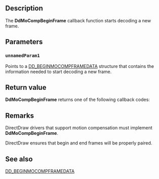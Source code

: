 ## Description

The **DdMoCompBeginFrame** callback function starts decoding a new frame.

## Parameters

### `unnamedParam1`

Points to a [DD_BEGINMOCOMPFRAMEDATA](https://learn.microsoft.com/windows/desktop/api/ddrawint/ns-ddrawint-dd_beginmocompframedata) structure that contains the information needed to start decoding a new frame.

## Return value

**DdMoCompBeginFrame** returns one of the following callback codes:

## Remarks

DirectDraw drivers that support motion compensation must implement **DdMoCompBeginFrame**.

DirectDraw ensures that begin and end frames will be properly paired.

## See also

[DD_BEGINMOCOMPFRAMEDATA](https://learn.microsoft.com/windows/desktop/api/ddrawint/ns-ddrawint-dd_beginmocompframedata)